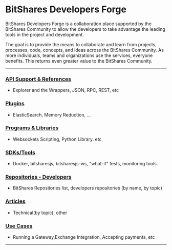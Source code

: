 # BitShares Developers Forge


BitShares Developers Forge is a collaboration place supported by the BitShares Community to allow the developers to take advantage the leading tools in the project and development.

The goal is to provide the means to collaborate and learn from projects, processes, code, concepts, and ideas across the BitShares Community. As more individuals, teams and organizations use the services, everyone benefits. This returns even greater value to the BitShares Community.

***

### [API Support & References](../forge/api_support/README.md#api-support)
- Explorer and the Wrappers, JSON, RPC, REST, etc
 
### [Plugins](../forge/plugins/README.md#plugins)
- ElasticSearch, Memory Reduction, ...

### [Programs & Libraries](../forge/program_libraries/README.md#programs--libraries)
- Websockets Scripting, Python Library. etc

### [SDKs/Tools](../forge/sdk_tools/README.md#sdks--tools)
- Docker, bitsharesjs, bitsharesjs-ws, "what-if" tests, monitoring tools. 

### [Repositories - Developers](../forge/shared_repo/repo_byname_list.md#developers-github-repositories)
- BitShares Repositories list, developers repositories (by name, by topic)

###  [Articles](../forge/articles/tech_articles_chronological.md#articles--references)
- Technical(by topic), other

### [Use Cases](../forge/use_cases/README.md#use-cases)
- Running a Gateway,Exchange Integration, Accepting payments, etc


***
  
  
